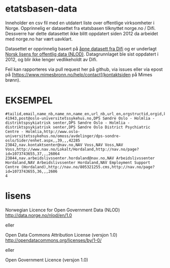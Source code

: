 # etatsbasen-data

Inneholder en csv fil med en utdatert liste over offentlige
virksomheter i Norge. Opprinnelig er datasettet fra etatsbasen
tilknyttet norge.no / Difi. Dessverre har dette datasettet ikke blitt
oppdatert siden 2012 da arbeidet med norge.no har vært uavklart.

Datasettet er opprinnelig basert på
[åpne datasett fra Difi](http://data.norge.no) og er underlagt
[Norsk lisens for offentlig data (NLOD)](http://data.norge.no/nlod/en/1.0). Datagrunnlaget
ble sist oppdatert i 2012, og blir ikke lenger vedlikeholdt av Difi.

Feil kan rapporteres via pull request her på github, via issues eller
via epost på [https://www.mimesbronn.no/help/contact](kontaktsiden på
Mimes brønn).

# EKSEMPEL

``` csv
#tailid,email,name_nb,name_nn,name_en,url_nb,url_en,orgstructid,orgid,kommunenummer,parentid
41943,post@oslo-universitetssykehus.no,DPS Søndre Oslo - Holmlia - distriktspsykiatrisk senter,DPS Søndre Oslo - Holmlia - distriktspsykiatrisk senter,DPS Søndre Oslo District Psychiatric Centre - Holmlia,http://www.oslo-
universitetssykehus.no/omoss/avdelinger/dps-sondre-oslo/Sider/enhet.aspx,,39,,,42285
23842,nav.kontaktsenter@nav.no,NAV Voss,NAV Voss,NAV Voss,http://www.nav.no/Lokalt/Hordaland,http://nav.no/page?id=1073743655,37,,,26064
23844,nav.arbeidslivssenter.hordaland@nav.no,NAV Arbeidslivssenter Hordaland,NAV Arbeidslivssenter Hordaland,NAV Employment Support Centre (Hordaland),http://nav.no/805321255.cms,http://nav.no/page?id=1073743655,36,,,2606
4
```
# lisens

Norwegian Licence for Open Government Data (NLOD)
http://data.norge.no/nlod/en/1.0

eller

Open Data Commons Attribution License (versjon 1.0)
http://opendatacommons.org/licenses/by/1-0/

eller

Open Government Licence (versjon 1.0)
